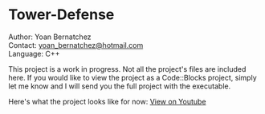 # Tower-Defense

Author: Yoan Bernatchez  \
Contact: yoan_bernatchez@hotmail.com  
Language: C++

This project is a work in progress.
Not all the project's files are included here.
If you would like to view the project as a Code::Blocks project, simply let me know and I will send you the full project with the executable.

Here's what the project looks like for now:
[View on Youtube](https://www.youtube.com/watch?v=HUupzxmV6vM&ab_channel=SushiGamer)
